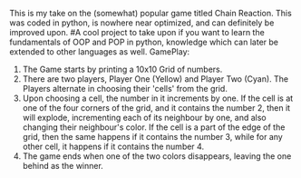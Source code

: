 This is my take on the (somewhat) popular game titled Chain Reaction. This was coded in python, is nowhere near optimized, and can definitely be improved upon.
#A cool project to take upon if you want to learn the fundamentals of OOP and POP in python, knowledge which can later be extended to other languages as well.
GamePlay:
1) The Game starts by printing a 10x10 Grid of numbers.
2) There are two players, Player One (Yellow) and Player Two (Cyan). The Players alternate in choosing their 'cells' from the grid.
3) Upon choosing a cell, the number in it increments by one. If the cell is at one of the four corners of the grid, and it contains the number 2, then it will explode, incrementing each of its neighbour by one,
   and also changing their neighbour's color.
   If the cell is a part of the edge of the grid, then the same happens if it contains the number 3, while for any other cell, it happens if it contains the number 4.
4) The game ends when one of the two colors disappears, leaving the one behind as the winner.
